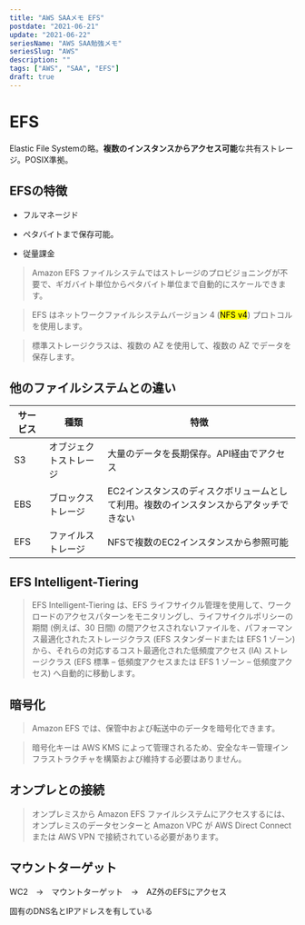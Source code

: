 ```yaml
---
title: "AWS SAAメモ EFS"
postdate: "2021-06-21"
update: "2021-06-22"
seriesName: "AWS SAA勉強メモ"
seriesSlug: "AWS"
description: ""
tags: ["AWS", "SAA", "EFS"]
draft: true
---
```


# EFS

Elastic File Systemの略。**複数のインスタンスからアクセス可能**な共有ストレージ。POSIX準拠。


## EFSの特徴

- フルマネージド

- ペタバイトまで保存可能。

- 従量課金

> Amazon EFS ファイルシステムではストレージのプロビジョニングが不要で、ギガバイト単位からペタバイト単位まで自動的にスケールできます。

> EFS はネットワークファイルシステムバージョン 4 (<mark>NFS v4</mark>) プロトコルを使用します。

> 標準ストレージクラスは、複数の AZ を使用して、複数の AZ でデータを保存します。

## 他のファイルシステムとの違い

|サービス|種類|特徴|
|---|---|---|
|S3|オブジェクトストレージ|大量のデータを長期保存。API経由でアクセス|
|EBS|ブロックストレージ|EC2インスタンスのディスクボリュームとして利用。複数のインスタンスからアタッチできない|
|EFS|ファイルストレージ|NFSで複数のEC2インスタンスから参照可能|

## EFS Intelligent-Tiering

> EFS Intelligent-Tiering は、EFS ライフサイクル管理を使用して、ワークロードのアクセスパターンをモニタリングし、ライフサイクルポリシーの期間 (例えば、30 日間) の間アクセスされないファイルを、パフォーマンス最適化されたストレージクラス (EFS スタンダードまたは EFS 1 ゾーン) から、それらの対応するコスト最適化された低頻度アクセス (IA) ストレージクラス (EFS 標準 – 低頻度アクセスまたは EFS 1 ゾーン – 低頻度アクセス) へ自動的に移動します。

## 暗号化

> Amazon EFS では、保管中および転送中のデータを暗号化できます。

> 暗号化キーは AWS KMS によって管理されるため、安全なキー管理インフラストラクチャを構築および維持する必要はありません。

## オンプレとの接続

> オンプレミスから Amazon EFS ファイルシステムにアクセスするには、オンプレミスのデータセンターと Amazon VPC が AWS Direct Connect または AWS VPN で接続されている必要があります。

## マウントターゲット

WC2　→　マウントターゲット　→　AZ外のEFSにアクセス

固有のDNS名とIPアドレスを有している

[](https://aws.amazon.com/jp/efs/faq/)